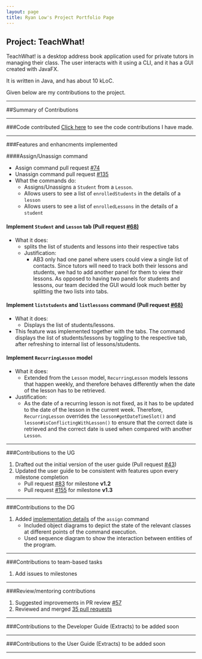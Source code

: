 ```yaml
---
layout: page
title: Ryan Low's Project Portfolio Page
---
```


## Project: TeachWhat!

TeachWhat! is a desktop address book application used for private tutors in managing their class.
The user interacts with it using a CLI, and it has a GUI created with JavaFX.

It is written in Java, and has about 10 kLoC.

Given below are my contributions to the project.

---

##Summary of Contributions

---

###Code contributed
[Click here](https://nus-cs2103-ay2122s2.github.io/tp-dashboard/?search=Ryan-l98&sort=groupTitle&sortWithin=title&timeframe=commit&mergegroup=&groupSelect=groupByRepos&breakdown=true&checkedFileTypes=docs~functional-code~test-code~other&since=2022-02-18&tabOpen=true&tabType=authorship&tabAuthor=Ryan-L98&tabRepo=AY2122S2-CS2103T-W11-3%2Ftp%5Bmaster%5D&authorshipIsMergeGroup=false&authorshipFileTypes=docs~functional-code~test-code~other&authorshipIsBinaryFileTypeChecked=false) 
to see the code contributions I have made.

---

###Features and enhancments implemented

####Assign/Unassign command 

* Assign command pull request [#74](https://github.com/AY2122S2-CS2103T-W11-3/tp/pull/74)
* Unassign command pull request [#135](https://github.com/AY2122S2-CS2103T-W11-3/tp/pull/135) 
* What the commands do:
  * Assigns/Unassigns a `Student` from a `Lesson`.
  * Allows users to see a list of `enrolledStudents` in the details of a `lesson`
  * Allows users to see a list of `enrolledLessons` in the details of a `student`

#### Implement `Student` and `Lesson` tab (Pull request [#68)](https://github.com/AY2122S2-CS2103T-W11-3/tp/pull/68)
    
* What it does:
  * splits the list of students and lessons into their respective tabs
  * Justification:
    * AB3 only had one panel where users could view a single list of contacts. Since tutors will need to track
    both their lessons and students, we had to add another panel for them to view their lessons. As opposed to having 
    two panels for students and lessons, our team decided the GUI would look much better by splitting the two lists into
    tabs.

#### Implement `liststudents` and `listlessons` command (Pull request [#68)](https://github.com/AY2122S2-CS2103T-W11-3/tp/pull/68)
  * What it does:
    * Displays the list of students/lessons.
  * This feature was implemented together with the tabs. The command displays the list of students/lessons
  by toggling to the respective tab, after refreshing to internal list of lessons/students.
  
#### Implement `RecurringLesson` model

  * What it does:
    * Extended from the `Lesson` model, `RecurringLesson` models lessons that happen weekly,
    and therefore behaves differently when the date of the lesson has to be retrieved.
  * Justification:
    * As the date of a recurring lesson is not fixed, as it has to be updated to the date of the lesson in the 
    current week. Therefore, `RecurringLesson` overrides the `lesson#getDateTimeSlot()` 
    and `lesson#isConflictingWithLesson()` to ensure that the correct date is retrieved and the correct date
    is used when compared with another `Lesson`.
---

###Contributions to the UG
1. Drafted out the initial version of the user guide (Pull request [#43](https://github.com/AY2122S2-CS2103T-W11-3/tp/pull/43))
2. Updated the user guide to be consistent with features upon every milestone completion
   * Pull request [#83](https://github.com/AY2122S2-CS2103T-W11-3/tp/pull/83) for milestone **v1.2**
   * Pull request [#155](https://github.com/AY2122S2-CS2103T-W11-3/tp/pull/155) for milestone **v1.3**
---

###Contributions to the DG
1. Added [implementation details](https://github.com/jamesyeap/tp/blob/master/docs/DeveloperGuide.md#assign-student-to-lesson) of the `assign` command
   * Included object diagrams to depict the state of the relevant classes at different points of the command execution.
   * Used sequence diagram to show the interaction between entities of the program.

---

###Contributions to team-based tasks
1. Add issues to milestones

---

###Review/mentoring contributions
1. Suggested improvements in PR review [#57](https://github.com/AY2122S2-CS2103T-W11-3/tp/pull/57)
2. Reviewed and merged [35 pull requests](https://github.com/AY2122S2-CS2103T-W11-3/tp/pulls?q=is%3Apr+reviewed-by%3Aryan-l98+)
---

###Contributions to the Developer Guide (Extracts)
to be added soon

---

###Contributions to the User Guide (Extracts)
to be added soon

---
